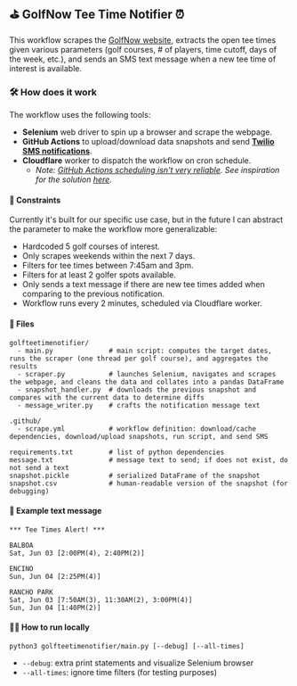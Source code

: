 ## ⛳ GolfNow Tee Time Notifier ⏰

This workflow scrapes the [GolfNow website](https://www.golfnow.com/), extracts the open tee times given various parameters (golf courses, # of players, time cutoff, days of the week, etc.), and sends an SMS text message when a new tee time of interest is available.

### 🛠️ How does it work
The workflow uses the following tools:
* __Selenium__ web driver to spin up a browser and scrape the webpage.
* __GitHub Actions__ to upload/download data snapshots and send __[Twilio SMS notifications](https://github.com/marketplace/actions/twilio-sms)__.
* __Cloudflare__ worker to dispatch the workflow on cron schedule.
  * _Note: [GitHub Actions scheduling isn't very reliable](https://upptime.js.org/blog/2021/01/22/github-actions-schedule-not-working/). See inspiration for the solution [here](https://github.com/upptime/upptime/issues/42#issuecomment-840264035)._

#### 🚧 Constraints
Currently it's built for our specific use case, but in the future I can abstract the parameter to make the workflow more generalizable:
* Hardcoded 5 golf courses of interest.
* Only scrapes weekends within the next 7 days.
* Filters for tee times between 7:45am and 3pm.
* Filters for at least 2 golfer spots available.
* Only sends a text message if there are new tee times added when comparing to the previous notification.
* Workflow runs every 2 minutes, scheduled via Cloudflare worker.


#### 📁 Files
```
golfteetimenotifier/
  - main.py              # main script: computes the target dates, runs the scraper (one thread per golf course), and aggregates the results
  - scraper.py           # launches Selenium, navigates and scrapes the webpage, and cleans the data and collates into a pandas DataFrame 
  - snapshot_handler.py  # downloads the previous snapshot and compares with the current data to determine diffs
  - message_writer.py    # crafts the notification message text

.github/
  - scrape.yml           # workflow definition: download/cache dependencies, download/upload snapshots, run script, and send SMS
 
requirements.txt         # list of python dependencies
message.txt              # message text to send; if does not exist, do not send a text
snapshot.pickle          # serialized DataFrame of the snapshot
snapshot.csv             # human-readable version of the snapshot (for debugging)
```

#### 📲 Example text message
```
*** Tee Times Alert! ***

BALBOA
Sat, Jun 03 [2:00PM(4), 2:40PM(2)]

ENCINO
Sun, Jun 04 [2:25PM(4)]

RANCHO PARK
Sat, Jun 03 [7:50AM(3), 11:30AM(2), 3:00PM(4)]
Sun, Jun 04 [1:40PM(2)]
```

#### 🏃‍♀️ How to run locally
```
python3 golfteetimenotifier/main.py [--debug] [--all-times]
```
* `--debug`: extra print statements and visualize Selenium browser
* `--all-times`: ignore time filters (for testing purposes)
